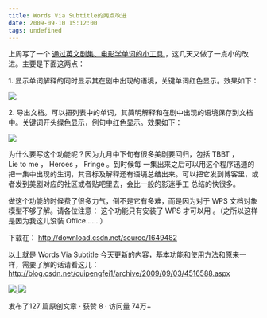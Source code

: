 ```yaml
---
title: Words Via Subtitle的两点改进
date: 2009-09-10 15:12:00
tags: undefined
---
```

上周写了一个  [ 通过英文剧集、电影学单词的小工具
](http://blog.csdn.net/cuipengfei1/archive/2009/09/03/4516588.aspx)
，这几天又做了一点小的改进。主要是下面这两点：

  

1\.  显示单词解释的同时显示其在剧中出现的语境，关键单词红色显示。效果如下：

  

![](https://p-blog.csdn.net/images/p_blog_csdn_net/cuipengfei1/EntryImages/20090910/%E6%88%AA%E5%9B%BE01.jpg)

2\.  导出文档。可以把列表中的单词，其简明解释和在剧中出现的语境保存到文档中。关键词开头绿色显示，例句中红色显示。效果如下：

  

![](https://p-blog.csdn.net/images/p_blog_csdn_net/cuipengfei1/EntryImages/20090910/%E6%88%AA%E5%9B%BE02.jpg)

为什么要写这个功能呢？因为九月中下旬有很多美剧要回归，包括  TBBT  ，  Lie to me  ，  Heroes  ，  Fringe  。到时候每
一集出来之后可以用这个程序迅速的把一集中出现的生词，其音标及解释还有语境总结出来。可以把它发到博客里，或者发到美剧对应的社区或者贴吧里去，会比一般的影迷手工
总结的快很多。

  

做这个功能的时候费了很多力气，倒不是它有多难，而是因为对于  WPS  文档对象模型不够了解。请各位注意：  这个功能只有安装了  WPS  才可以用
。（之所以这样是因为我这儿没装  Office......  ）

下载在： [ http://download.csdn.net/source/1649482
](http://download.csdn.net/source/1649482)

  

以上就是  Words  Via  Subtitle  今天更新的内容，基本功能和使用方法和原来一样，需要了解的话请看这儿：  [
http://blog.csdn.net/cuipengfei1/archive/2009/09/03/4516588.aspx
](http://blog.csdn.net/cuipengfei1/archive/2009/09/03/4516588.aspx)



[ ![](https://profile.csdnimg.cn/5/2/5/3_cuipengfei1)
![](https://g.csdnimg.cn/static/user-reg-year/1x/11.png)
](https://blog.csdn.net/cuipengfei1)



发布了127 篇原创文章  ·  获赞 8  ·  访问量 74万+


